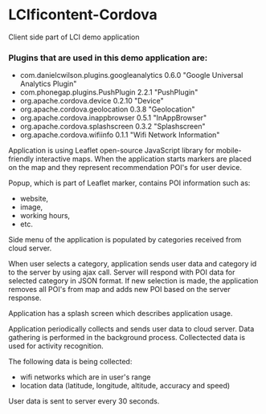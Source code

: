 LCIficontent-Cordova
====================

Client side part of LCI demo application

### Plugins that are used in this demo application are:

- com.danielcwilson.plugins.googleanalytics 0.6.0 "Google Universal Analytics Plugin"
- com.phonegap.plugins.PushPlugin 2.2.1 "PushPlugin"
- org.apache.cordova.device 0.2.10 "Device"
- org.apache.cordova.geolocation 0.3.8 "Geolocation"
- org.apache.cordova.inappbrowser 0.5.1 "InAppBrowser"
- org.apache.cordova.splashscreen 0.3.2 "Splashscreen"
- org.apache.cordova.wifiinfo 0.1.1 "Wifi Network Information"

Application is using Leaflet open-source JavaScript library for mobile-friendly interactive maps.
When the application starts markers are placed on the map and they represent recommendation POI's for user device.

Popup, which is part of Leaflet marker, contains POI information such as:
- website,
- image,
- working hours,
- etc.

Side menu of the application is populated by categories received from cloud server.

When user selects a category, application sends user data and category id to the server by using ajax call. Server will respond with POI data for selected category in JSON format. 
If new selection is made, the application removes all POI's from map and adds new POI based on the server response. 

Application has a splash screen which describes application usage.

Application periodically collects and sends user data to cloud server. Data gathering is performed in the background process. Collectected data is used for activity recognition.

The following data is being collected:
- wifi networks which are in user's range
- location data (latitude, longitude, altitude, accuracy and speed)

User data is sent to server every 30 seconds.

